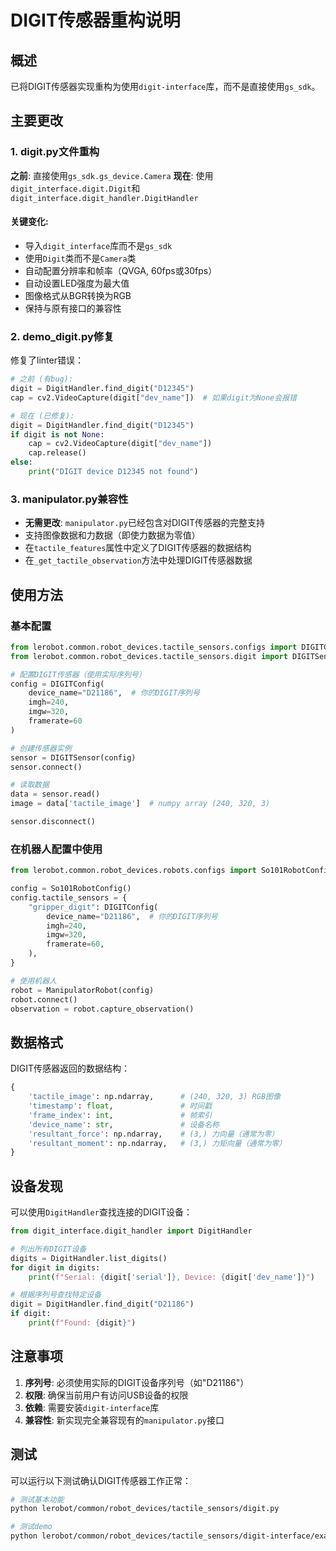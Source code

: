 # DIGIT传感器重构说明

## 概述

已将DIGIT传感器实现重构为使用`digit-interface`库，而不是直接使用`gs_sdk`。

## 主要更改

### 1. digit.py文件重构

**之前**: 直接使用`gs_sdk.gs_device.Camera`
**现在**: 使用`digit_interface.digit.Digit`和`digit_interface.digit_handler.DigitHandler`

#### 关键变化:
- 导入`digit_interface`库而不是`gs_sdk`
- 使用`Digit`类而不是`Camera`类
- 自动配置分辨率和帧率（QVGA, 60fps或30fps）
- 自动设置LED强度为最大值
- 图像格式从BGR转换为RGB
- 保持与原有接口的兼容性

### 2. demo_digit.py修复

修复了linter错误：
```python
# 之前 (有bug):
digit = DigitHandler.find_digit("D12345")
cap = cv2.VideoCapture(digit["dev_name"])  # 如果digit为None会报错

# 现在 (已修复):
digit = DigitHandler.find_digit("D12345")
if digit is not None:
    cap = cv2.VideoCapture(digit["dev_name"])
    cap.release()
else:
    print("DIGIT device D12345 not found")
```

### 3. manipulator.py兼容性

- **无需更改**: `manipulator.py`已经包含对DIGIT传感器的完整支持
- 支持图像数据和力数据（即使力数据为零值）
- 在`tactile_features`属性中定义了DIGIT传感器的数据结构
- 在`_get_tactile_observation`方法中处理DIGIT传感器数据

## 使用方法

### 基本配置

```python
from lerobot.common.robot_devices.tactile_sensors.configs import DIGITConfig
from lerobot.common.robot_devices.tactile_sensors.digit import DIGITSensor

# 配置DIGIT传感器（使用实际序列号）
config = DIGITConfig(
    device_name="D21186",  # 你的DIGIT序列号
    imgh=240,
    imgw=320,
    framerate=60
)

# 创建传感器实例
sensor = DIGITSensor(config)
sensor.connect()

# 读取数据
data = sensor.read()
image = data['tactile_image']  # numpy array (240, 320, 3)

sensor.disconnect()
```

### 在机器人配置中使用

```python
from lerobot.common.robot_devices.robots.configs import So101RobotConfig

config = So101RobotConfig()
config.tactile_sensors = {
    "gripper_digit": DIGITConfig(
        device_name="D21186",  # 你的DIGIT序列号
        imgh=240,
        imgw=320,
        framerate=60,
    ),
}

# 使用机器人
robot = ManipulatorRobot(config)
robot.connect()
observation = robot.capture_observation()
```

## 数据格式

DIGIT传感器返回的数据结构：

```python
{
    'tactile_image': np.ndarray,      # (240, 320, 3) RGB图像
    'timestamp': float,               # 时间戳
    'frame_index': int,               # 帧索引
    'device_name': str,               # 设备名称
    'resultant_force': np.ndarray,    # (3,) 力向量（通常为零）
    'resultant_moment': np.ndarray,   # (3,) 力矩向量（通常为零）
}
```

## 设备发现

可以使用`DigitHandler`查找连接的DIGIT设备：

```python
from digit_interface.digit_handler import DigitHandler

# 列出所有DIGIT设备
digits = DigitHandler.list_digits()
for digit in digits:
    print(f"Serial: {digit['serial']}, Device: {digit['dev_name']}")

# 根据序列号查找特定设备
digit = DigitHandler.find_digit("D21186")
if digit:
    print(f"Found: {digit}")
```

## 注意事项

1. **序列号**: 必须使用实际的DIGIT设备序列号（如"D21186"）
2. **权限**: 确保当前用户有访问USB设备的权限
3. **依赖**: 需要安装`digit-interface`库
4. **兼容性**: 新实现完全兼容现有的`manipulator.py`接口

## 测试

可以运行以下测试确认DIGIT传感器工作正常：

```bash
# 测试基本功能
python lerobot/common/robot_devices/tactile_sensors/digit.py

# 测试demo
python lerobot/common/robot_devices/tactile_sensors/digit-interface/example/demo_digit.py
``` 